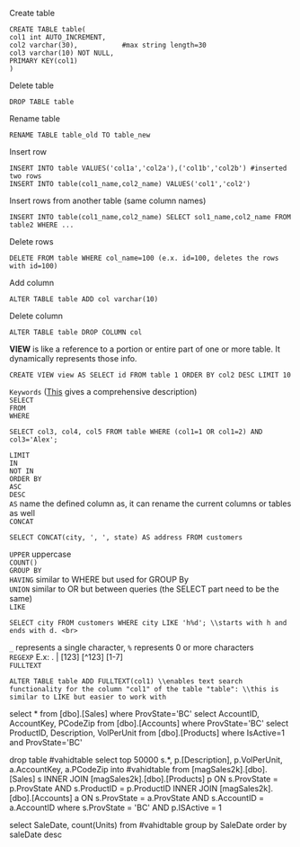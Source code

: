 


Create table
````MySQL
CREATE TABLE table(
col1 int AUTO_INCREMENT,
col2 varchar(30),           #max string length=30
col3 varchar(10) NOT NULL,
PRIMARY KEY(col1)
)
````
Delete table
````MySQL
DROP TABLE table
````
Rename table
````MySQL
RENAME TABLE table_old TO table_new
````
Insert row
````MySQL
INSERT INTO table VALUES('col1a','col2a'),('col1b','col2b') #inserted two rows
INSERT INTO table(col1_name,col2_name) VALUES('col1','col2')
````
Insert rows from another table (same column names)
````MySQL
INSERT INTO table(col1_name,col2_name) SELECT sol1_name,col2_name FROM table2 WHERE ...
````
Delete rows
````MySQL
DELETE FROM table WHERE col_name=100 (e.x. id=100, deletes the rows with id=100)
````
Add column
````MySQL
ALTER TABLE table ADD col varchar(10)
````
Delete column
````MySQL
ALTER TABLE table DROP COLUMN col
````
 **VIEW** is like a reference to a portion or entire part of one or more table. It dynamically represents those info.  
````MySQL
CREATE VIEW view AS SELECT id FROM table 1 ORDER BY col2 DESC LIMIT 10
````

`Keywords` (<a href="https://dev.mysql.com/doc/refman/5.7/en/sql-syntax-data-manipulation.html">This</a> gives a comprehensive description)  
`SELECT`			
`FROM`  
`WHERE`  
````MySQL
SELECT col3, col4, col5 FROM table WHERE (col1=1 OR col1=2) AND col3='Alex';
````
`LIMIT`  					
`IN`  
`NOT IN`  
`ORDER BY`  
`ASC`  
`DESC`  
`AS` name the defined column as, it can rename the current columns or tables as well  
`CONCAT`
````MySQL
SELECT CONCAT(city, ', ', state) AS address FROM customers
````
`UPPER` uppercase  
`COUNT()`  
`GROUP BY`  
`HAVING` similar to WHERE but used for GROUP By  
`UNION` similar to OR but between queries (the SELECT part need to be the same)  
`LIKE`
 ````MySQL
 SELECT city FROM customers WHERE city LIKE 'h%d'; \\starts with h and ends with d. <br>
 ````
`_` represents a single character, `%` represents 0 or more characters  
`REGEXP`  E.x: . | [123] [^123] [1-7]  
`FULLTEXT`
````MySQL
ALTER TABLE table ADD FULLTEXT(col1) \\enables text search functionality for the column "col1" of the table "table": \\this is similar to LIKE but easier to work with
````
select * from [dbo].[Sales] where ProvState='BC'
select AccountID, AccountKey, PCodeZip from [dbo].[Accounts] where ProvState='BC'
select ProductID, Description, VolPerUnit from [dbo].[Products] where IsActive=1 and ProvState='BC'

drop table  #vahidtable
select top 50000
 s.*, 
 p.[Description], 
 p.VolPerUnit,
 a.AccountKey, 
 a.PCodeZip
into #vahidtable
from
 [magSales2k].[dbo].[Sales] s
  INNER JOIN [magSales2k].[dbo].[Products] p ON s.ProvState = p.ProvState AND
                                                s.ProductID = p.ProductID
  INNER JOIN [magSales2k].[dbo].[Accounts] a ON s.ProvState = a.ProvState AND
                                                s.AccountID = a.AccountID
where
 s.ProvState = 'BC' AND
 p.ISActive = 1

select SaleDate, count(Units)  from #vahidtable group by SaleDate order by saleDate desc


